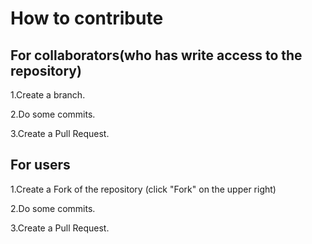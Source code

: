 # How to contribute 
## For collaborators(who has write access to the repository) 
1.Create a branch. 

2.Do some commits. 

3.Create a Pull Request. 

## For users
1.Create a Fork of the repository (click "Fork" on the upper right) 

2.Do some commits. 

3.Create a Pull Request. 
